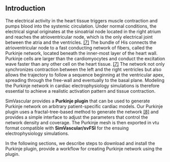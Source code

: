 ## Introduction

The electrical activity in the heart tissue triggers muscle contraction and pumps blood into the systemic circulation. Under normal conditions, the electrical signal originates at the sinoatrial node located in the right atrium and reaches the atrioventricular node, which is the only electrical joint between the atria and the ventricles. <a href="#ref-7">[7]</a> The bundle of His connects the atrioventricular node to a fast conducting network of fibers, called the Purkinje network, located beneath the inner-most layer of the heart wall. Purkinje cells are larger than the cardiomyocytes and conduct the excitation wave faster than any other cell on the heart tissue. <a href="#ref-7">[7]</a> The network not only synchronizes contraction between the left and the right ventricles but also allows the trajectory to follow a sequence beginning at the ventricular apex, spreading through the free-wall and eventually to the basal plane. Modeling the Purkinje network in cardiac electrophysiology simulations is therefore essential to achieve a realistic activation pattern and tissue contraction.

SimVascular provides a <strong>Purkinje plugin</strong> that can be used to generate Purkinje network on arbitrary patient-specific cardiac models. Our Purkinje plugin uses a fractal-tree-based method to generate the network <a href="#ref-8">[8]</a> and provides a simple interface to adjust the parameters that control the network density and coverage. The Purkinje mesh is then exported in vtu format compatible with <strong>SimVascular/svFSI</strong> for the ensuing electrophysiology simulations.

In the following sections, we describe steps to download and install the Purkinje plugin, provide a workflow for creating Purkinje network using the plugin.
